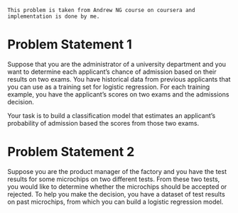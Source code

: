 `This problem is taken from Andrew NG course on coursera and implementation is done by me.`

# Problem Statement 1

Suppose that you are the administrator of a university department and you want to determine each applicant’s chance of admission based on their
results on two exams. You have historical data from previous applicants that you can use as a training set for logistic regression. For each training example, you have the applicant’s scores on two exams and the admissions decision.

Your task is to build a classification model that estimates an applicant’s probability of admission based the scores from those two exams.

# Problem Statement 2

Suppose you are the product manager of the factory and you have the test results for some microchips on two different tests. From these two tests,
you would like to determine whether the microchips should be accepted or rejected. To help you make the decision, you have a dataset of test results on past microchips, from which you can build a logistic regression model.
